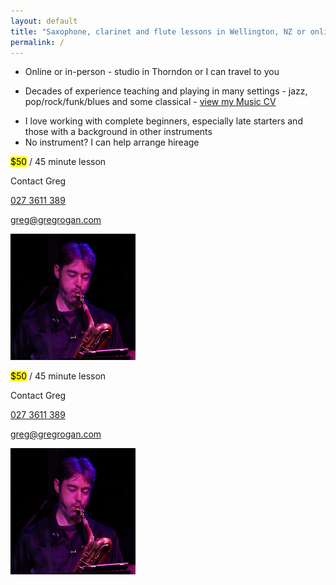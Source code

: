 ```yaml
---
layout: default
title: "Saxophone, clarinet and flute lessons in Wellington, NZ or online"
permalink: /
---
```

<div class="row mb-3">
    <div class="col-sm col-lg-6">
        <ul class="list-group">
            <li class="list-group-item list-group-item-action d-flex gap-3 py-3">Online or in-person - studio in Thorndon or I can travel to you</li>
            <li class="list-group-item list-group-item-action d-flex gap-3 py-3"><p class="mb-0">Decades of experience teaching and playing in many settings - 
        jazz, pop/rock/funk/blues and some classical - <a href="https://docs.google.com/document/d/1HiqZSmzY9uUcNlpoEE9uWm4qwI8UWkTmdGT5wBAlgPc/edit?usp=sharing">view my Music CV</a></p></li>
            <li class="list-group-item list-group-item-action d-flex gap-3 py-3">I love working with complete beginners, especially late starters and those with a background in other instruments</li>
            <li class="list-group-item list-group-item-action d-flex gap-3 py-3">No instrument? I can help arrange hireage</li>
        </ul>
    </div>
    <div class="d-none d-lg-block col-lg-3 align-self-center text-center">
        <p><mark>$50</mark> / 45 minute lesson</p>
        <p class="lead">Contact Greg</p>
        <p><i class="bi-telephone"></i> <a href="tel:+64273611389">027 3611 389</a></p>
        <p><i class="bi-envelope"></i> <a href="mailto:greg@gregrogan.com?subject=Lessons">greg@gregrogan.com</a></p>
    </div>
    <div class="d-none d-sm-block col-sm-4 col-lg align-self-center">
        <img class="w-100 h-auto" with='200' height='202' alt='Greg playing saxohpone' src='/assets/img/action.png'/>
    </div>
</div>
<div class="row justify-content-center">
    <div class="col d-lg-none align-self-center text-center">
        <p><mark>$50</mark> / 45 minute lesson</p>
        <p class="lead">Contact Greg</p>
        <p><i class="bi-telephone"></i> <a href="tel:+64273611389">027 3611 389</a></p>
        <p><i class="bi-envelope"></i> <a href="mailto:greg@gregrogan.com?subject=Lessons">greg@gregrogan.com</a></p>
    </div>
    <div class="col-5 d-sm-none">
        <img class="w-100 h-auto" with='200' height='202' alt='Greg playing saxohpone' src='/assets/img/action.png'/>
    </div>
</div>
